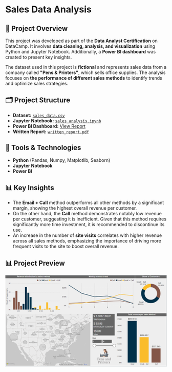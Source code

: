 # Sales Data Analysis
## 📌 Project Overview  
This project was developed as part of the **Data Analyst Certification** on DataCamp. It involves **data cleaning, analysis, and visualization** using Python and Jupyter Notebook. Additionally, a **Power BI dashboard** was created to present key insights.  

The dataset used in this project is **fictional** and represents sales data from a company called **"Pens & Printers"**, which sells office supplies. The analysis focuses on **the performance of different sales methods** to identify trends and optimize sales strategies.

## 🗂 Project Structure  
- **Dataset:** [`sales_data.csv`](sales_data.csv)  
- **Jupyter Notebook:** [`sales_analysis.ipynb`](sales_analysis.ipynb)  
- **Power BI Dashboard:** [View Report](your-powerbi-link-here)
- **Written Report:** [`written_report.pdf`](written_report.pdf)

## 🔧 Tools & Technologies  
- **Python** (Pandas, Numpy, Matplotlib, Seaborn)  
- **Jupyter Notebook**  
- **Power BI**

## 📊 Key Insights  
- The **Email + Call** method outperforms all other methods by a significant margin, showing the highest overall revenue per customer.  
- On the other hand, the **Call** method demonstrates notably low revenue per customer, suggesting it is inefficient. Given that this method requires significantly more time investment, it is recommended to discontinue its use.  
- An increase in the number of **site visits** correlates with higher revenue across all sales methods, emphasizing the importance of driving more frequent visits to the site to boost overall revenue.

## 📊 Project Preview  
![Dashboard Screenshot](dashboard_screenshot.png)  
